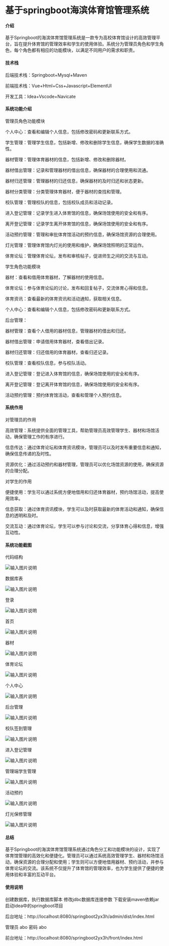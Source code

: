# 基于springboot海滨体育馆管理系统

#### 介绍

基于Springboot的海滨体育馆管理系统是一款专为高校体育馆设计的高效管理平台，旨在提升体育馆的管理效率和学生的使用体验。系统分为管理员角色和学生角色，每个角色都有相应的功能模块，以满足不同用户的需求和职责。

#### 技术栈

后端技术栈：Springboot+Mysql+Maven

前端技术栈：Vue+Html+Css+Javascript+ElementUI

开发工具：Idea+Vscode+Navicate

#### 系统功能介绍

管理员角色功能模块

个人中心：查看和编辑个人信息，包括修改密码和更新联系方式。

学生管理：管理学生信息，包括新增、修改和删除学生信息，确保学生数据的准确性。

器材管理：管理体育器材的信息，包括新增、修改和删除器材。

器材借出管理：记录和管理器材的借出信息，确保器材的合理使用和流通。

器材归还管理：管理器材的归还信息，确保器材的及时归还和状态更新。

器材分类管理：分类管理体育器材，便于器材的查找和管理。

校队管理：管理校队的信息，包括校队成员和活动记录。

进入登记管理：记录学生进入体育馆的信息，确保场馆使用的安全和有序。

离开登记管理：记录学生离开体育馆的信息，确保场馆使用的安全和有序。

活动预约管理：管理和审批体育馆活动的预约信息，确保场馆资源的合理使用。

灯光管理：管理体育馆内灯光的使用和维护，确保场馆照明的正常运作。

体育论坛：管理体育论坛，发布和审核帖子，促进师生之间的交流与互动。

学生角色功能模块

器材：查看和借用体育器材，了解器材的使用信息。

体育论坛：参与体育论坛的讨论，发布和回复帖子，交流体育心得和信息。

体育资讯：查看最新的体育资讯和活动通知，获取相关信息。

个人中心：查看和编辑个人信息，包括修改密码和更新联系方式。

后台管理：

器材管理：查看个人借用的器材信息，管理器材的借出和归还。

器材借出管理：申请借用体育器材，查看借出记录。

器材归还管理：归还借用的体育器材，查看归还记录。

校队管理：查看校队信息，参与校队活动。

进入登记管理：登记进入体育馆的信息，确保场馆使用的安全和有序。

离开登记管理：登记离开体育馆的信息，确保场馆使用的安全和有序。

活动预约管理：预约体育馆活动，查看和管理个人预约信息。

#### 系统作用

对管理员的作用

高效管理：系统提供全面的管理工具，帮助管理员高效管理学生、器材和场馆活动，确保管理工作的有序进行。

信息传达：通过体育论坛和体育资讯模块，管理员可以及时发布重要信息和通知，确保信息传递的及时性。

资源优化：通过活动预约和器材管理，管理员可以优化场馆资源的使用，确保资源的合理分配。

对学生的作用

便捷使用：学生可以通过系统方便地借用和归还体育器材，预约场馆活动，提高使用效率。

信息获取：通过体育资讯模块，学生可以及时获取最新的体育活动和通知，确保信息的透明和及时。

交流互动：通过体育论坛，学生可以参与讨论和交流，分享体育心得和信息，增强互动性。

#### 系统功能截图

代码结构

![输入图片说明](images/04a965af96b9b64f6e85847e03cc533.png)

数据库表

![输入图片说明](images/fdc28befc150ae5f133db119c8c37bc.png)

登录

![输入图片说明](images/04fc8580cb65a6e420abc3bdbbf9488.png)

首页

![输入图片说明](images/fc5b0799e270a6d5c3f1a153311c0e3.png)

器材

![输入图片说明](images/4280dd269318480575071f24a8febcc.png)

体育论坛

![输入图片说明](images/2073727d81bb6670d18fca0b511a08d.png)

个人中心

![输入图片说明](images/43a34c590736394c60710458b16119f.png)

后台管理

![输入图片说明](images/fc9d349bb11fa76e60af005dbea1856.png)

校队签到管理

![输入图片说明](images/64128ab156e6a1577a2c419f842e2f2.png)

进入登记管理

![输入图片说明](images/d2017f1872b896f653b9199689a4d8c.png)

管理端学生管理

![输入图片说明](images/602167c5d875cd57a2f3362b4d7fd3c.png)

活动预约

![输入图片说明](images/db20655ffc57efdbc5d1cf6d5f94989.png)

灯光保修管理

![输入图片说明](images/52087ceb870faf47fe0092ec24aecf4.png)

#### 总结

基于Springboot的海滨体育馆管理系统通过角色分工和功能模块的设计，实现了体育馆管理的高效化和便捷化。管理员可以通过系统高效管理学生、器材和场馆活动，确保资源的合理分配和使用；学生则可以方便地借用器材、预约活动，并参与体育论坛的交流。该系统不仅提升了体育馆的管理效率，也为学生提供了便捷的使用体验和丰富的互动平台。

#### 使用说明

创建数据库，执行数据库脚本 修改jdbc数据库连接参数 下载安装maven依赖jar 启动idea中的springboot项目

后台地址：http://localhost:8080/springboot2yx3h/admin/dist/index.html

管理员  abo 密码 abo

前台地址：http://localhost:8080/springboot2yx3h/front/index.html

